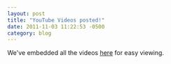 ```yaml
---
layout: post
title: "YouTube Videos posted!"
date: 2011-11-03 11:22:53 -0500
category: blog
---
```


We've embedded all the videos <a href="/videos">here</a> for easy viewing.
